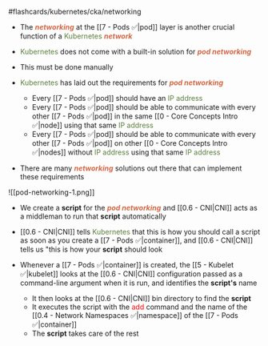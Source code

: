 #flashcards/kubernetes/cka/networking

- The <b><i><span style="color:#d46644">networking</span></i></b> at the [[7 - Pods ✅|pod]] layer is another crucial function of a <span style="color:#5c7e3e">Kubernetes</span> <b><i><span style="color:#d46644">network</span></i></b>

- <span style="color:#5c7e3e">Kubernetes</span> does not come with a built-in solution for <b><i><span style="color:#d46644">pod networking</span></i></b>

- This must be done manually

- <span style="color:#5c7e3e">Kubernetes</span> has laid out the requirements for <b><i><span style="color:#d46644">pod networking</span></i></b>
	- Every [[7 - Pods ✅|pod]] should have an <span style="color:#5c7e3e">IP address</span>
	- Every [[7 - Pods ✅|pod]] should be able to communicate with every other [[7 - Pods ✅|pod]] in the same [[0 - Core Concepts Intro ✅|node]] using that same <span style="color:#5c7e3e">IP address</span>
	- Every [[7 - Pods ✅|pod]] should be able to communicate with every other [[7 - Pods ✅|pod]] on other [[0 - Core Concepts Intro ✅|nodes]] without <span style="color:#5c7e3e">IP address</span> using that same <span style="color:#5c7e3e">IP address</span>

- There are many <b><i><span style="color:#d46644">networking</span></i></b> solutions out there that can implement these requirements

![[pod-networking-1.png]]

- We create a **script** for the <b><i><span style="color:#d46644">pod networking</span></i></b> and [[0.6 - CNI|CNI]] acts as a middleman to run that **script** automatically

- [[0.6 - CNI|CNI]] tells <span style="color:#5c7e3e">Kubernetes</span> that this is how you should call a script as soon as you create a [[7 - Pods ✅|container]], and [[0.6 - CNI|CNI]] tells us "this is how your **script** should look

- Whenever a [[7 - Pods ✅|container]] is created, the [[5 - Kubelet ✅|kubelet]] looks at the [[0.6 - CNI|CNI]] configuration passed as a command-line argument when it is run, and identifies the **script's** name
	- It then looks at the [[0.6 - CNI|CNI]] bin directory to find the **script**
	- It executes the script with the <span style="color:red">add</span> command and the name of the [[0.4 - Network Namespaces ✅|namespace]] of the [[7 - Pods ✅|container]]
	- The **script** takes care of the rest